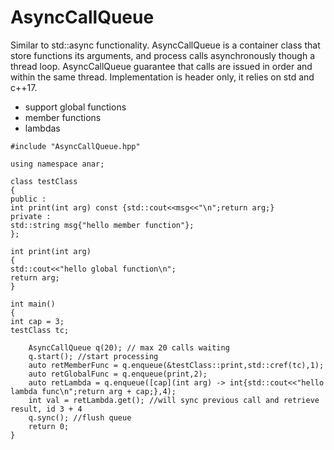 # AsyncCallQueue
Similar to std::async functionality. AsyncCallQueue is a container class that store functions its arguments, and process calls asynchronously though a thread loop.
AsyncCallQueue guarantee that calls are issued in order and within the same thread.
Implementation is header only, it relies on std and c++17.

- support global functions
- member functions
- lambdas

    
```
#include "AsyncCallQueue.hpp"

using namespace anar;

class testClass
{
public :
int print(int arg) const {std::cout<<msg<<"\n";return arg;}
private :
std::string msg{"hello member function"};
};

int print(int arg)
{
std::cout<<"hello global function\n";
return arg;
}

int main()
{
int cap = 3;
testClass tc;

    AsyncCallQueue q(20); // max 20 calls waiting
    q.start(); //start processing
    auto retMemberFunc = q.enqueue(&testClass::print,std::cref(tc),1);
    auto retGlobalFunc = q.enqueue(print,2);
    auto retLambda = q.enqueue([cap](int arg) -> int{std::cout<<"hello lambda func\n";return arg + cap;},4);
    int val = retLambda.get(); //will sync previous call and retrieve result, id 3 + 4
    q.sync(); //flush queue
    return 0;
}
```